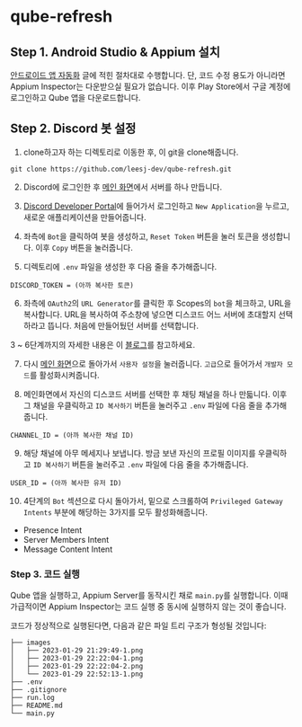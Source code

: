 # qube-refresh
## Step 1. Android Studio & Appium 설치
[안드로이드 앱 자동화](https://leesj.me/android-automation/) 글에 적힌 절차대로 수행합니다. 단, 코드 수정 용도가 아니라면 Appium Inspector는 다운받으실 필요가 없습니다. 이후 Play Store에서 구글 계정에 로그인하고 Qube 앱을 다운로드합니다.

## Step 2. Discord 봇 설정
1. clone하고자 하는 디렉토리로 이동한 후, 이 git을 clone해줍니다.
```
git clone https://github.com/leesj-dev/qube-refresh.git
```

2. Discord에 로그인한 후 [메인 화면](https://discord.com/channels/@me)에서 서버를 하나 만듭니다.

3. [Discord Developer Portal](https://discord.com/developers/applications)에 들어가서 로그인하고 `New Application`을 누르고, 새로운 애플리케이션을 만들어줍니다.

4. 좌측에 `Bot`을 클릭하여 봇을 생성하고, `Reset Token` 버튼을 눌러 토큰을 생성합니다. 이후 `Copy` 버튼을 눌러줍니다.

5. 디렉토리에 `.env` 파일을 생성한 후 다음 줄을 추가해줍니다.
```
DISCORD_TOKEN = (아까 복사한 토큰)
```

6. 좌측에 `OAuth2`의 `URL Generator`를 클릭한 후 Scopes의 `bot`을 체크하고, URL을 복사합니다. URL을 복사하여 주소창에 넣으면 디스코드 어느 서버에 초대할지 선택하라고 뜹니다. 처음에 만들어뒀던 서버를 선택합니다.

3 ~ 6단계까지의 자세한 내용은 이 [블로그](https://scvtwo.tistory.com/196)를 참고하세요.

7. 다시 [메인 화면](https://discord.com/channels/@me)으로 돌아가서 `사용자 설정`을 눌러줍니다. `고급`으로 들어가서 `개발자 모드`를 활성화시켜줍니다.

8. 메인화면에서 자신의 디스코드 서버를 선택한 후 채팅 채널을 하나 만듧니다. 이후 그 채널을 우클릭하고 `ID 복사하기` 버튼을 눌러주고 `.env` 파일에 다음 줄을 추가해줍니다.
```
CHANNEL_ID = (아까 복사한 채널 ID)
```
9. 해당 채널에 아무 메세지나 보냅니다. 방금 보낸 자신의 프로필 이미지를 우클릭하고 `ID 복사하기` 버튼을 눌러주고 `.env` 파일에 다음 줄을 추가해줍니다.
```
USER_ID = (아까 복사한 유저 ID)
```

10. 4단계의 `Bot` 섹션으로 다시 돌아가서, 밑으로 스크롤하여 `Privileged Gateway Intents` 부분에 해당하는 3가지를 모두 활성화해줍니다.
* Presence Intent
* Server Members Intent
* Message Content Intent

### Step 3. 코드 실행
Qube 앱을 실행하고, Appium Server를 동작시킨 채로 `main.py`를 실행합니다. 이때 가급적이면 Appium Inspector는 코드 실행 중 동시에 실행하지 않는 것이 좋습니다.

코드가 정상적으로 실행된다면, 다음과 같은 파일 트리 구조가 형성될 것입니다:
```
├── images
│   ├── 2023-01-29 21:29:49-1.png
│   ├── 2023-01-29 22:22:04-1.png
│   ├── 2023-01-29 22:22:04-2.png
│   └── 2023-01-29 22:52:13-1.png
├── .env
├── .gitignore
├── run.log
├── README.md
└── main.py
```